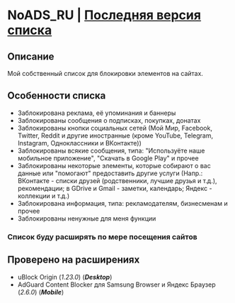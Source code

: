 # NoADS_RU | [Последняя версия списка](https://github.com/Zalexanninev15/NoADS_RU/blob/master/my-ublock-static-filters_2020-03-09_20.50.03.txt)
## Описание
Мой собственный список для блокировки элементов на сайтах.
## Особенности списка
* Заблокирована реклама, её упоминания и баннеры
* Заблокированы сообщения о подписках, покупках, донатах
* Заблокированы кнопки социальных сетей (Мой Мир, Facebook, Twitter, Reddit и другие иностранные (кроме YouTube, Telegram, Instagram, Одноклассники и ВКонтакте))
* Заблокированы всякие сообщения, типа: "Используёте наше мобильное приложение", "Скачать в Google Play" и прочее
* Заблокированы некоторые элементы, которые собирают о вас данные или "помогают" предоставить другие услуги (Напр.: ВКонтакте - списки друзей (родственники, лучшие друзья и т.д.), рекомендации; в GDrive и Gmail - заметки, календарь; Яндекс - коллекции и т.д.)
* Заблокирована информация, типа: рекламодателям, бизнесменам и прочее
* Заблокированы ненужные для меня функции
### Список буду расширять по мере посещения сайтов
## Проверено на расширениях
* uBlock Origin (*1.23.0*) (***Desktop***)
* AdGuard Content Blocker для Samsung Browser и Яндекс Браузер (*2.6.0*) (***Mobile***)
